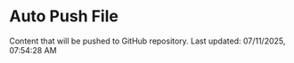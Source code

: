 # Auto Push File

Content that will be pushed to GitHub repository.
Last updated: 07/11/2025, 07:54:28 AM
